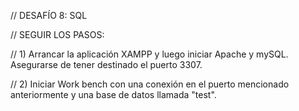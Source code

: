 // DESAFÍO 8: SQL

// SEGUIR LOS PASOS:

// 1) Arrancar la aplicación XAMPP y luego iniciar Apache y mySQL. Asegurarse de tener destinado el puerto 3307.

// 2) Iniciar Work bench con una conexión en el puerto mencionado anteriormente y una base de datos llamada "test".
